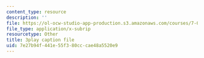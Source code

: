 ```yaml
---
content_type: resource
description: ''
file: https://ol-ocw-studio-app-production.s3.amazonaws.com/courses/7-013-introductory-biology-spring-2013/7e27b94f441e55f380cccae48a5520e9_62FdhX-zS2Y.vtt
file_type: application/x-subrip
resourcetype: Other
title: 3play caption file
uid: 7e27b94f-441e-55f3-80cc-cae48a5520e9
---
```

